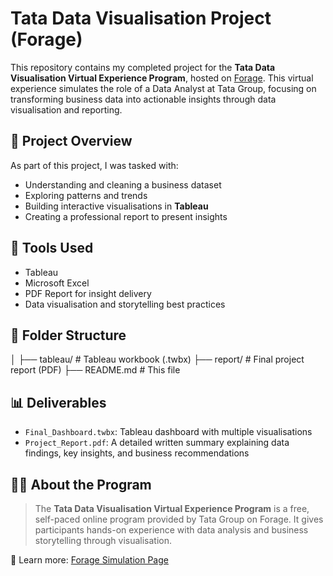# Tata Data Visualisation Project (Forage)

This repository contains my completed project for the **Tata Data Visualisation Virtual Experience Program**, hosted on [Forage](https://www.theforage.com/simulations/tata/data-visualisation-p5xo). This virtual experience simulates the role of a Data Analyst at Tata Group, focusing on transforming business data into actionable insights through data visualisation and reporting.

## 📌 Project Overview

As part of this project, I was tasked with:
- Understanding and cleaning a business dataset
- Exploring patterns and trends
- Building interactive visualisations in **Tableau**
- Creating a professional report to present insights

## 🧰 Tools Used

- Tableau  
- Microsoft Excel  
- PDF Report for insight delivery  
- Data visualisation and storytelling best practices

## 📁 Folder Structure

│
├── tableau/ # Tableau workbook (.twbx)
├── report/ # Final project report (PDF)
├── README.md # This file


## 📊 Deliverables

- `Final_Dashboard.twbx`: Tableau dashboard with multiple visualisations  
- `Project_Report.pdf`: A detailed written summary explaining data findings, key insights, and business recommendations


## 👨‍🏫 About the Program

> The **Tata Data Visualisation Virtual Experience Program** is a free, self-paced online program provided by Tata Group on Forage. It gives participants hands-on experience with data analysis and business storytelling through visualisation.

🔗 Learn more: [Forage Simulation Page](https://www.theforage.com/simulations/tata/data-visualisation-p5xo)

